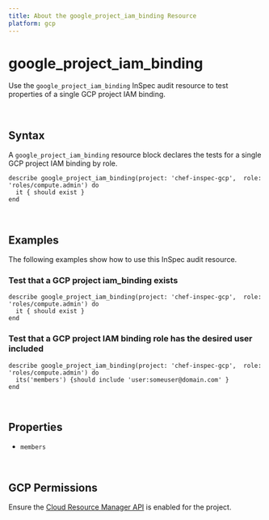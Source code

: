 ```yaml
---
title: About the google_project_iam_binding Resource
platform: gcp
---
```


# google\_project\_iam\_binding

Use the `google_project_iam_binding` InSpec audit resource to test properties of a single GCP project IAM binding.

<br>

## Syntax

A `google_project_iam_binding` resource block declares the tests for a single GCP project IAM binding by role.

    describe google_project_iam_binding(project: 'chef-inspec-gcp',  role: 'roles/compute.admin') do
      it { should exist }
    end

<br>

## Examples

The following examples show how to use this InSpec audit resource.

### Test that a GCP project iam_binding exists

    describe google_project_iam_binding(project: 'chef-inspec-gcp',  role: 'roles/compute.admin') do
      it { should exist }
    end

### Test that a GCP project IAM binding role has the desired user included

    describe google_project_iam_binding(project: 'chef-inspec-gcp',  role: 'roles/compute.admin') do
      its('members') {should include 'user:someuser@domain.com' }
    end

<br>

## Properties

*  `members`

<br>


## GCP Permissions

Ensure the [Cloud Resource Manager API](https://console.cloud.google.com/apis/library/cloudresourcemanager.googleapis.com/) is enabled for the project.